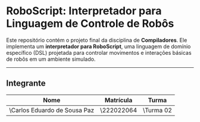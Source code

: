 # RoboScript: Interpretador para Linguagem de Controle de Robôs

Este repositório contém o projeto final da disciplina de **Compiladores**. Ele implementa um **interpretador para RoboScript**, uma linguagem de domínio específico (DSL) projetada para controlar movimentos e interações básicas de robôs em um ambiente simulado.

---

## Integrante

| Nome                    | Matrícula                    | Turma                    |
| ----------------------- | ---------------------------- | ------------------------ |
| \Carlos Eduardo de Sousa Paz | \222022064 | \Turma 02 |
